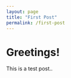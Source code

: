 ```yaml
---
layout: page
title: "First Post"
permalink: /first-post
---
```


# Greetings!

This is a test post..
